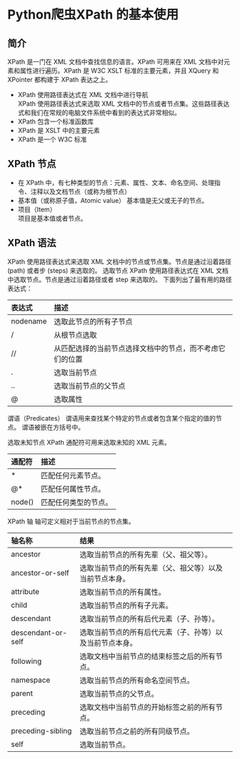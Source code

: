 # Python爬虫XPath 的基本使用
## 简介
XPath 是一门在 XML 文档中查找信息的语言。XPath 可用来在 XML 文档中对元素和属性进行遍历。XPath 是 W3C XSLT 标准的主要元素，并且 XQuery 和 XPointer 都构建于 XPath 表达之上。
- XPath 使用路径表达式在 XML 文档中进行导航  
XPath 使用路径表达式来选取 XML 文档中的节点或者节点集。这些路径表达式和我们在常规的电脑文件系统中看到的表达式非常相似。
- XPath 包含一个标准函数库
- XPath 是 XSLT 中的主要元素
- XPath 是一个 W3C 标准
## XPath 节点
- 在 XPath 中，有七种类型的节点：元素、属性、文本、命名空间、处理指令、注释以及文档节点（或称为根节点）
- 基本值（或称原子值，Atomic value）
基本值是无父或无子的节点。
- 项目（Item）  
项目是基本值或者节点。

## XPath 语法
XPath 使用路径表达式来选取 XML 文档中的节点或节点集。节点是通过沿着路径 (path) 或者步 (steps) 来选取的。
选取节点
XPath 使用路径表达式在 XML 文档中选取节点。节点是通过沿着路径或者 step 来选取的。
下面列出了最有用的路径表达式：

|表达式|	描述|
|:---|:---|
|nodename|	选取此节点的所有子节点|
|/	|从根节点选取|
|//	|从匹配选择的当前节点选择文档中的节点，而不考虑它们的位置|
|.	|选取当前节点|
|..	|选取当前节点的父节点|
|@	|选取属性|

谓语（Predicates）
谓语用来查找某个特定的节点或者包含某个指定的值的节点。
谓语被嵌在方括号中。

选取未知节点
XPath 通配符可用来选取未知的 XML 元素。

|通配符|	描述|
|:---|:---|
|*	|匹配任何元素节点。|
|@* |	匹配任何属性节点。|
|node()|	匹配任何类型的节点。|

XPath 轴
轴可定义相对于当前节点的节点集。

|轴名称	| 结果|
|:---|:---|
|ancestor	|选取当前节点的所有先辈（父、祖父等）。|
|ancestor-or-self|	选取当前节点的所有先辈（父、祖父等）以及当前节点本身。|
|attribute|	选取当前节点的所有属性。|
|child|	选取当前节点的所有子元素。|
|descendant|	选取当前节点的所有后代元素（子、孙等）。|
|descendant-or-self	|选取当前节点的所有后代元素（子、孙等）以及当前节点本身。|
|following|	选取文档中当前节点的结束标签之后的所有节点。|
|namespace|	选取当前节点的所有命名空间节点。|
|parent|	选取当前节点的父节点。|
|preceding|	选取文档中当前节点的开始标签之前的所有节点。|
|preceding-sibling|	选取当前节点之前的所有同级节点。|
|self|	选取当前节点。|
